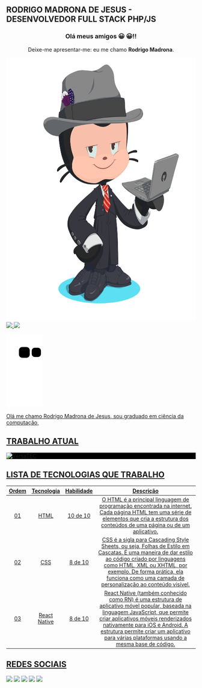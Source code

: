 ## RODRIGO MADRONA DE JESUS - DESENVOLVEDOR FULL STACK PHP/JS

<div align="center">
  <h3> Olá meus amigos 	&#128512;	&#128512;!! </h3>
  <p>Deixe-me apresentar-me: eu me chamo <b>Rodrigo Madrona</b>.</p>
  <img height="700" src="/avatar/octocat-madrona.png"/>
</div>

<div>
<a href="https://github.com/rodrigomadronadejesus">
<img height="180em" src="https://github-readme-stats.vercel.app/api/top-langs/?username=rodrigomadronadejesus&layout=compact&langs_count=8&theme=dracula"/>
<img height="180em" src="https://github-readme-stats.vercel.app/api?username=rodrigomadronadejesus&show_icons=true&theme=dracula&include_all_commits=true&count_private=true"/>
</div>

<!-- Snake Game -->
![snake gif](https://github.com/rodrigomadronadejesus/rodrigomadronadejesus/blob/output/github-contribution-grid-snake.svg)

  Olá me chamo Rodrigo Madrona de Jesus, sou graduado em ciência da computação,
 
## TRABALHO ATUAL
<div style="background-color: black;">
  <img src="https://www.versatecnologia.com.br/wp-content/uploads/2018/10/VT_Header-1.png" alt="VersaTEC"/>
</div>

## LISTA DE TECNOLOGIAS QUE TRABALHO
| Ordem | Tecnologia | Habilidade |Descrição|
|:---: |:---: |:---: |:---:|
| 01 | HTML | 10 de 10 |O HTML é a principal linguagem de programação encontrada na internet. Cada página HTML tem uma série de elementos que cria a estrutura dos conteúdos de uma página ou de um aplicativo.|
| 02 | CSS | 8 de 10 |CSS é a sigla para Cascading Style Sheets, ou seja, Folhas de Estilo em Cascatas. É uma maneira de dar estilo ao código criado por linguagens como HTML, XML ou XHTML, por exemplo. De forma prática, ela funciona como uma camada de personalização ao conteúdo visível.|
| 03 | React Native | 8 de 10 |React Native (também conhecido como RN) é uma estrutura de aplicativo móvel popular, baseada na linguagem JavaScript, que permite criar aplicativos móveis renderizados nativamente para iOS e Android. A estrutura permite criar um aplicativo para várias plataformas usando a mesma base de código.|
  
## REDES SOCIAIS
<!--
[<img src="https://img.shields.io/badge/medium-%2312100E.svg?&style=for-the-badge&logo=medium&logoColor=white" />](https://medium.com/USERNAME)
-->
[<img src="https://img.shields.io/badge/linkedin-%230077B5.svg?&style=for-the-badge&logo=linkedin&logoColor=white" />](https://linkedin.com/in/rodrigo-madrona-de-jesus-54a81b22b)
[<img src = "https://img.shields.io/badge/instagram-%23E4405F.svg?&style=for-the-badge&logo=instagram&logoColor=white">](https://www.instagram.com/rodrigomadronadejesus) 
[<img src = "https://img.shields.io/badge/facebook-%231877F2.svg?&style=for-the-badge&logo=facebook&logoColor=white">](https://www.facebook.com/rodrigo.madronadejesus?mibextid=ZbWKwL)
[<img src="https://img.shields.io/badge/twitter-%231DA1F2.svg?&style=for-the-badge&logo=twitter&logoColor=white" />](https://twitter.com/USERNAME)
[<img src="https://img.shields.io/badge/-YouTube-ff0000?style=for-the-badge&labelColor=ff0000&logo=youtube&logoColor=white" />](https://twitter.com/USERNAME)
